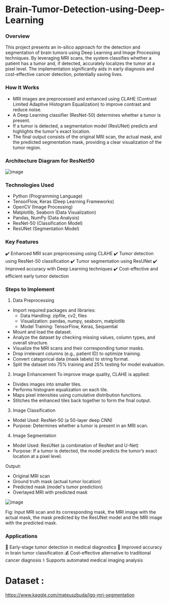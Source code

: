 # Brain-Tumor-Detection-using-Deep-Learning

### Overview
This project presents an in-silico approach for the detection and segmentation of brain tumors using Deep Learning and Image Processing techniques. By leveraging MRI scans, the system classifies whether a patient has a tumor and, if detected, accurately localizes the tumor at a pixel level. The implementation significantly aids in early diagnosis and cost-effective cancer detection, potentially saving lives.

### How It Works
- MRI images are preprocessed and enhanced using CLAHE (Contrast Limited Adaptive Histogram Equalization) to improve contrast and reduce noise.
- A Deep Learning classifier (ResNet-50) determines whether a tumor is present.
- If a tumor is detected, a segmentation model (ResUNet) predicts and highlights the tumor's exact location.
- The final output consists of the original MRI scan, the actual mask, and the predicted segmentation mask, providing a clear visualization of the tumor region.
  
### Architecture Diagram for ResNet50
![image](https://github.com/user-attachments/assets/e3aef69a-568a-48ad-b892-408bb7b6a7ba)

### Technologies Used
- Python (Programming Language)
- TensorFlow, Keras (Deep Learning Frameworks)
- OpenCV (Image Processing)
- Matplotlib, Seaborn (Data Visualization)
- Pandas, NumPy (Data Analysis)
- ResNet-50 (Classification Model)
- ResUNet (Segmentation Model)
  
### Key Features
✔️ Enhanced MRI scan preprocessing using CLAHE
✔️ Tumor detection using ResNet-50 classification
✔️ Tumor segmentation using ResUNet
✔️ Improved accuracy with Deep Learning techniques
✔️ Cost-effective and efficient early tumor detection

### Steps to Implement
1. Data Preprocessing
- Import required packages and libraries:
  - Data Handling: zipfile, cv2, files
  - Visualization: pandas, numpy, seaborn, matplotlib
  - Model Training: TensorFlow, Keras, Sequential
- Mount and load the dataset.
- Analyze the dataset by checking missing values, column types, and overall structure.
- Visualize the MRI scans and their corresponding tumor masks.
- Drop irrelevant columns (e.g., patient ID) to optimize training.
- Convert categorical data (mask labels) to string format.
- Split the dataset into 75% training and 25% testing for model evaluation.
  
2. Image Enhancement
To improve image quality, CLAHE is applied:
- Divides images into smaller tiles.
- Performs histogram equalization on each tile.
- Maps pixel intensities using cumulative distribution functions.
- Stitches the enhanced tiles back together to form the final output.
  
3. Image Classification
- Model Used: ResNet-50 (a 50-layer deep CNN)
- Purpose: Determines whether a tumor is present in an MRI scan.
  
4. Image Segmentation
- Model Used: ResUNet (a combination of ResNet and U-Net)
- Purpose: If a tumor is detected, the model predicts the tumor’s exact location at a pixel level.
  
Output:
- Original MRI scan
- Ground truth mask (actual tumor location)
- Predicted mask (model's tumor prediction)
- Overlayed MRI with predicted mask
  
 ![image](https://github.com/user-attachments/assets/0436f34d-2f0c-47c6-92da-d40d09475f1c)
 
Fig: Input MRI scan and its corresponding mask, the MRI image with the actual mask, the mask predicted by the ResUNet model and the MRI image with the predicted mask.

### Applications
🏥 Early-stage tumor detection in medical diagnostics
🧠 Improved accuracy in brain tumor classification
💰 Cost-effective alternative to traditional cancer diagnosis
⚕️ Supports automated medical imaging analysis



# Dataset :
 https://www.kaggle.com/mateuszbuda/lgg-mri-segmentation


